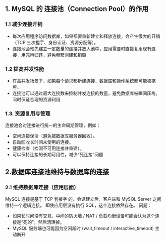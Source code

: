 ## 1. MySQL 的 连接池（Connection Pool）的作用
### 1.1 减少连接开销
- 每次应用程序访问数据库，如果都要重新建立和释放连接，会产生很大的开销（TCP 三次握手、身份认证、资源分配等）。
- 连接池会预先建立一定数量的连接并放入池中，应用需要时直接复用现有连接，用完再归还，避免频繁创建和销毁

### 1.2 提高并发性能
- 在高并发场景下，如果每个请求都新建连接，数据库和操作系统都可能被拖垮。
- 连接池可以通过最大连接数来控制并发连接的数量，避免数据库被瞬间压垮，同时保证合理的资源利用

### 1.3. 资源复用与管理
连接池会对连接进行统一的生命周期管理，例如：
- 空闲连接保活（避免被数据库服务器回收）。
- 自动回收长时间未使用的连接。
- 健康检查（检测不可用连接并重建）。
- 可以保持连接的长期可用性，减少“死连接”问题

## 2.数据库连接池维持与数据库的连接
### 2.1 维持数据库连接（应用层面）
MySQL 连接是基于 TCP 套接字 的，会话建立后，客户端和 MySQL Server 之间维持一个逻辑连接。
即使应用层没有执行 SQL，这个连接依然存在。
问题：
- 如果长时间没有交互，中间的防火墙 / NAT / 负载均衡设备可能会认为这个连接是“死的”，然后清理掉。
- MySQL 服务端也可能因为空闲超时 (wait_timeout / interactive_timeout) 主动断开
